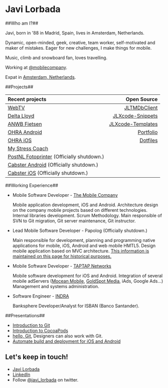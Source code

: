 Javi Lorbada  
======================

##Who am I?##

Javi, born in '88 in Madrid, Spain, lives in Amsterdam, Netherlands.

Dynamic, open-minded, geek, creative, team worker, self-motivated and maker of mistakes. Eager for new challenges, I make things for mobile.

Music, climb and snowboard fan, loves travelling.

Working at [@mobilecompany](https://twitter.com/mobilecompany).

Expat in [Amsterdam, Netherlands](http://goo.gl/maps/8uLZ4).

##Projects##

| Recent projects | Open Source |
| :------------- | -----:|
| [WebTV](https://itunes.apple.com/nl/app/webtv/id852245261?l=en&mt=8)| [JLTMDbClient](https://github.com/JaviLorbada/JLTMDbClient)|
| [Delta Lloyd](https://itunes.apple.com/nl/app/delta-lloyd/id808769170?mt=8)| [JLXcode-Snippets](https://github.com/JaviLorbada/JLXcode-Snippets) |
| [ANWB Fietsen](https://itunes.apple.com/nl/app/anwb-fietsen/id652049119?mt=8) | [JLXcode-Templates](https://github.com/JaviLorbada/JLXcode-Templates) |
| [OHRA Android](https://play.google.com/store/apps/details?id=nl.ohra.android) | [Portfolio](https://github.com/JaviLorbada/javilorbada.github.com)|
| [OHRA iOS](https://itunes.apple.com/nl/app/ohra/id621240801?l=en&mt=8) | [Dotfiles](https://github.com/JaviLorbada/dotfiles)|
| [My Stress Coach](https://itunes.apple.com/gb/app/my-stress-coach/id561897282?mt=8) |  |
| [PostNL Fotoprinter](http://bastha.com/portfolio/?portfolio=postnl-fotoprinter) (Officially shutdown.) | |
| [Cabster Android](https://play.google.com/store/apps/details?id=com.connexxion.cabster) (Officially shutdown.) | |
| [Cabster iOS](http://icultu.re/PvYgrk) (Officially shutdown.)| |

##Working Experience##

- Mobile Software Developer - [The Mobile Company](http://themobilecompany.com/)

    Mobile application development, iOS and Android.
    Architecture design on the company mobile projects based on different technologies. Internal libraries development. Scrum Methodology. Main responsible of SVN to Git migration, Git server maintenance, Git instructor.

- Lead Mobile Software Developer - Papolog (Officially shutdown.)

    Main responsible for development, planning and programming native applications for mobile, iOS, Android and web mobile HMTL5. Design mobile application based on MVC architecture. 
    [This information is maintained on this page for historical purposes.](http://www.148apps.com/app/499293125)

- Mobile Software Developer - [TAPTAP Networks](http://taptapnetworks.com/)

    Mobile software development for iOS and Android. Integration of several mobile adServers ([Mocean Mobile](http://www.moceanmobile.com/), [GoldSpot Media](http://www.goldspotmedia.com/), iAds, Google Ads...) Management and systems administration.

- Software Engineer - [INDRA](http://www.indracompany.com/en)

    Banksphere Developer/Analyst for ISBAN (Banco Santander).
    
##Presentations##

- [Introduction to Git](https://speakerdeck.com/javilorbada/introduction-to-git)
- [Introduction to CocoaPods](https://speakerdeck.com/javilorbada/introduction-to-cocoapods)
- [hello, Git](https://speakerdeck.com/javilorbada/hello-git), Designers can also work with Git.
- [Automate build and deployment for iOS and Android](https://speakerdeck.com/javilorbada/automate-build-and-deployment-for-ios-and-android)

## Let's keep in touch! ##

- [Javi Lorbada](mailto:javugi@gmail.com) 
- [LinkedIn](http://www.linkedin.com/in/javierlorbada/en)
- Follow [@javi_lorbada](https://twitter.com/javi_lorbada) on twitter.

